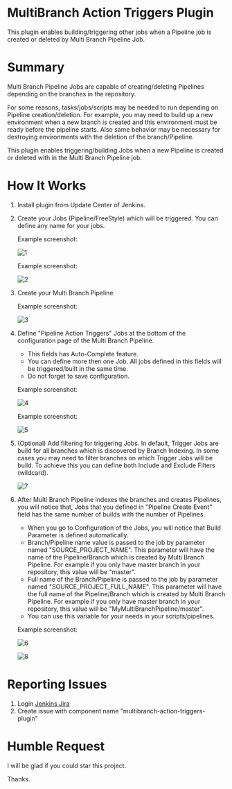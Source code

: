 MultiBranch Action Triggers Plugin
==================================

This plugin enables building/triggering other jobs when a Pipeline job is created or deleted by Multi Branch Pipeline Job.

Summary
=======
Multi Branch Pipeline Jobs are capable of creating/deleting Pipelines depending on the branches in the repository.

For some reasons, tasks/jobs/scripts may be needed to run depending on Pipeline creation/deletion. For example,
you may need to build up a new environment when a new branch is created and this environment must be ready before
the pipeline starts. Also same behavior may be necessary for destroying environments with the deletion of the branch/Pipeline.

This plugin enables triggering/building Jobs when a new Pipeline is created or deleted with in the Multi Branch Pipeline job.


How It Works
============
1. Install plugin from Update Center of Jenkins.

2. Create your Jobs (Pipeline/FreeStyle) which will be triggered. You can define any name for your jobs.

   Example screenshot:
   
   ![1](./images/matp1.png)
   
   Example screenshot:
   
   ![2](./images/matp2.png)

3. Create your Multi Branch Pipeline 

    Example screenshot:
    
    ![3](./images/matp3.png)

4. Define "Pipeline Action Triggers" Jobs at the bottom of the configuration page of the Multi Branch Pipeline.
    - This fields has Auto-Complete feature.
    - You can define more then one Job. All jobs defined in this fields will be triggered/built in the same time.
    - Do not forget to save configuration.
    
    Example screenshot:
    
    ![4](./images/matp4.png)
    
    Example screenshot:
    
    ![5](./images/matp5.png)
    
5. (Optional) Add filtering for triggering Jobs. In default, Trigger Jobs are build for all branches which is
    discovered by Branch Indexing. In some cases you may need to filter branches on which Trigger Jobs will be build.
    To achieve this you can define both Include and Exclude Filters (wildcard).
    
    ![7](./images/matp7.png)

6. After Multi Branch Pipeline indexes the branches and creates Pipelines, you will notice that, Jobs that you defined
in "Pipeline Create Event" field has the same number of builds with the number of Pipelines. 
    - When you go to Configuration of the Jobs, you will notice that Build Parameter is defined automatically. 
    - Branch/Pipeline name value is passed to the job by parameter named "SOURCE_PROJECT_NAME". This parameter will have the
    name of the Pipeline/Branch which is created by Multi Branch Pipeline. For example if you only have master branch
    in your repository, this value will be "master".
    - Full name of the Branch/Pipeline is passed to the job by parameter named "SOURCE_PROJECT_FULL_NAME". This parameter will have the
     full name of the Pipeline/Branch which is created by Multi Branch Pipeline. For example if you only have master branch
    in your repository, this value will be "MyMultiBranchPipeline/master".
    - You can use this variable for your needs in your scripts/pipelines.
    
    Example screenshot:
    
    ![6](./images/matp6.png)
    
    ![8](./images/matp8.png)
    
Reporting Issues
======
1. Login [Jenkins Jira](https://issues.jenkins-ci.org/secure/Dashboard.jspa) 
2. Create issue with component name "multibranch-action-triggers-plugin"

Humble Request
=================
I will be glad if you could star this project. 

Thanks.